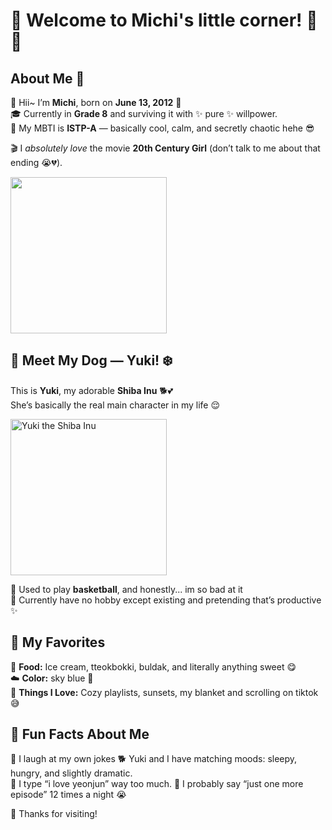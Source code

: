 # 🌷 Welcome to Michi's little corner! 🍓💫

## About Me 🐰

👋 Hii~ I’m **Michi**, born on **June 13, 2012** 🎂  
🎓 Currently in **Grade 8** and surviving it with ✨ pure ✨ willpower.  
💭 My MBTI is **ISTP-A** — basically cool, calm, and secretly chaotic hehe 😎  

🎬 I *absolutely love* the movie **20th Century Girl** (don’t talk to me about that ending 😭💔).
<p align="left">
  <img src="https://resizing.flixster.com/-XZAfHZM39UwaGJIFWKAE8fS0ak=/v3/t/assets/p23034094_v_v8_ae.jpg" width="250" >
</p>

  ## 🐶 Meet My Dog — Yuki! ❄️

This is **Yuki**, my adorable **Shiba Inu** 🐕💕  
She’s basically the real main character in my life 😌  

<p align="left">
  <img src="https://i.pinimg.com/736x/b5/a8/4a/b5a84abf0118b853f7d2bde236e0dd5c.jpg" width="250" alt="Yuki the Shiba Inu">
</p>

🏀 Used to play **basketball**, and honestly... im so bad at it  
💌 Currently have no hobby except existing and pretending that’s productive ✨  
## 🌈 My Favorites 

🍰 **Food:** Ice cream, tteokbokki, buldak, and literally anything sweet 😋  
☁️ **Color:** sky blue 🎀   
🧸 **Things I Love:** Cozy playlists, sunsets, my blanket and scrolling on tiktok 😅  

## 🌼 Fun Facts About Me

🌙 I laugh at my own jokes 
🐕 Yuki and I have matching moods: sleepy, hungry, and slightly dramatic.  
💌 I type “i love yeonjun” way too much.
🌸 I probably say “just one more episode” 12 times a night 😭  


🐥 Thanks for visiting!
